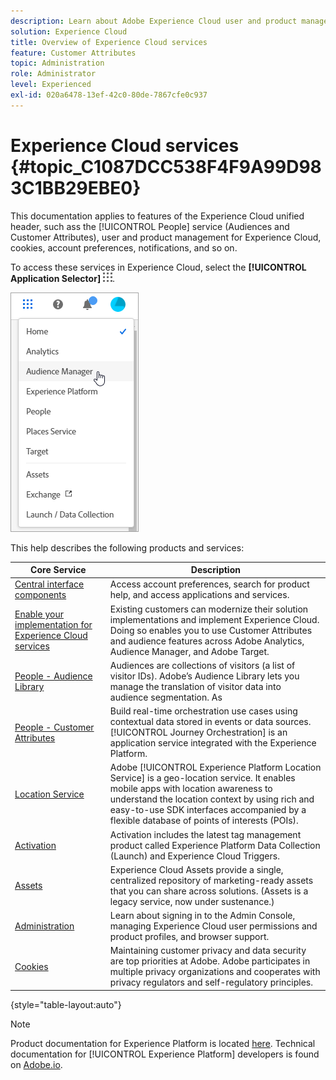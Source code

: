 ```yaml
---
description: Learn about Adobe Experience Cloud user and product management, People (Audiences and Customer Attributes), Journey Orchestration, Offers, Places, Experience Platform Launch, and Mobile Services.
solution: Experience Cloud
title: Overview of Experience Cloud services 
feature: Customer Attributes
topic: Administration
role: Administrator
level: Experienced
exl-id: 020a6478-13ef-42c0-80de-7867cfe0c937
---
```

# Experience Cloud services {#topic_C1087DCC538F4F9A99D983C1BB29EBE0}

This documentation applies to features of the Experience Cloud unified header, such ass the [!UICONTROL People] service (Audiences and Customer Attributes), user and product management for Experience Cloud, cookies, account preferences, notifications, and so on.

To access these services in Experience Cloud, select the **[!UICONTROL Application Selector]**
![](assets/menu-icon.png).

![](assets/platform-core-services.png)

This help describes the following products and services:

| Core Service | Description |
|--- |--- |
|[Central interface components](experience-cloud.md)|Access account preferences, search for product help, and access applications and services.|
|[Enable your implementation for Experience Cloud services](core-services.md)|Existing customers can modernize their solution implementations and implement Experience Cloud. Doing so enables you to use Customer Attributes and audience features across Adobe Analytics, Audience Manager, and Adobe Target. |
|[People - Audience Library](audience-library.md)|Audiences are collections of visitors (a list of visitor IDs). Adobe’s Audience Library lets you manage the translation of visitor data into audience segmentation. As |
|[People - Customer Attributes](attributes.md)| Build real-time orchestration use cases using contextual data stored in events or data sources. [!UICONTROL Journey Orchestration] is an application service integrated with the Experience Platform.|
|[Location Service](https://experienceleague.adobe.com/docs/places/using/home.html?lang=en)|Adobe [!UICONTROL Experience Platform Location Service] is a geo-location service. It enables mobile apps with location awareness to understand the location context by using rich and easy-to-use SDK interfaces accompanied by a flexible database of points of interests (POIs).  |
|[Activation](activation.md) |Activation includes the latest tag management product called Experience Platform Data Collection (Launch) and Experience Cloud Triggers. |
|[Assets](experience-cloud-assets.md)|Experience Cloud Assets provide a single, centralized repository of marketing-ready assets that you can share across solutions. (Assets is a legacy service, now under sustenance.)|
|[Administration](admin-getting-started.md)|Learn about signing in to the Admin Console, managing Experience Cloud user permissions and product profiles, and browser support.|
|[Cookies](cookies-privacy.md) |Maintaining customer privacy and data security are top priorities at Adobe. Adobe participates in multiple privacy organizations and cooperates with privacy regulators and self-regulatory principles. |

{style="table-layout:auto"}

>[!NOTE]
>
>Product documentation for Experience Platform is located [here](https://experienceleague.adobe.com/docs/experience-platform/landing/home.html?lang=en). Technical documentation for [!UICONTROL Experience Platform] developers is found on [Adobe.io](https://www.adobe.io/apis/experienceplatform/home/services.html).